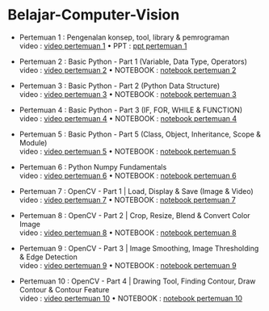 # Belajar-Computer-Vision
 
 
- Pertemuan 1 : Pengenalan konsep, tool, library & pemrograman \
video : [video pertemuan 1](https://www.youtube.com/watch?v=-PHjHe1OYQk) • PPT : [ppt pertemuan 1](01.%20Pengenalan%20konsep,%20tool,%20library%20&%20pemrograman/01.%20Pengenalan%20konsep,%20tool,%20library%20&%20pemrograman.pptx)

- Pertemuan 2 : Basic Python - Part 1 (Variable, Data Type, Operators)\
video : [video pertemuan 2](https://www.youtube.com/watch?v=QvDrelzr9oo) • NOTEBOOK : [notebook pertemuan 2](02.%20Basic%20Python%20-%20Part%201/Basic%20Python%20-%20Part%201.ipynb)

- Pertemuan 3 : Basic Python - Part 2 (Python Data Structure)\
video : [video pertemuan 3](https://www.youtube.com/watch?v=1YJBOgZeEXw) • NOTEBOOK : [notebook pertemuan 3](03.%20Basic%20Python%20-%20Part%202/03%20Basic%20Python%20-%20Part%202.ipynb)

- Pertemuan 4 : Basic Python - Part 3 (IF, FOR, WHILE & FUNCTION)\
video : [video pertemuan 4](https://www.youtube.com/watch?v=_T6y1td48MM) • NOTEBOOK : [notebook pertemuan 4](04.%20Basic%20Python%20-%20Part%203/04.%20Basic%20Python%20-%20Part%203.ipynb)

- Pertemuan 5 : Basic Python - Part 5 (Class, Object, Inheritance, Scope & Module)\
video : [video pertemuan 5](https://www.youtube.com/watch?v=n-L76lU2jqQ) • NOTEBOOK : [notebook pertemuan 5](05.%20Basic%20Python%20-%20Part%204/05.%20Basic%20Python%20-%20Part%204.ipynb)

- Pertemuan 6 : Python Numpy Fundamentals \
video : [video pertemuan 6](https://www.youtube.com/watch?v=xRQOmbuImKk) • NOTEBOOK : [notebook pertemuan 6](06.%20Python%20Numpy%20Fundamentals/06.%20Python%20Numpy%20Fundamentals.ipynb)


- Pertemuan 7 : OpenCV - Part 1 | Load, Display & Save (Image & Video) \
video : [video pertemuan 7](https://youtu.be/QUWAd0UvdDs) • NOTEBOOK : [notebook pertemuan 7](07.%20OpenCV%20-%20Part%201/OpenCV%20-%20Part%201.ipynb)


- Pertemuan 8 : OpenCV - Part 2 | Crop, Resize, Blend & Convert Color Image \
video : [video pertemuan 8](https://youtu.be/rFHmGrsolqs) • NOTEBOOK : [notebook pertemuan 8](08.%20OpenCV%20-%20Part%202/08.%20OpenCV%20-%20Part%202.ipynb)


- Pertemuan 9 : OpenCV - Part 3 | Image Smoothing, Image Thresholding & Edge Detection \
video : [video pertemuan 9](https://youtu.be/TLvthcsrmwg) • NOTEBOOK : [notebook pertemuan 9](09.%20OpenCV%20-%20Part%203/OpenCV%20-%20Part%203.ipynb)


- Pertemuan 10 : OpenCV - Part 4 | Drawing Tool, Finding Contour, Draw Contour & Contour Feature \
video : [video pertemuan 10](...) • NOTEBOOK : [notebook pertemuan 10](10.%20OpenCV%20-%20Part%204/10.%20OpenCV%20-%20Part%204.ipynb)


